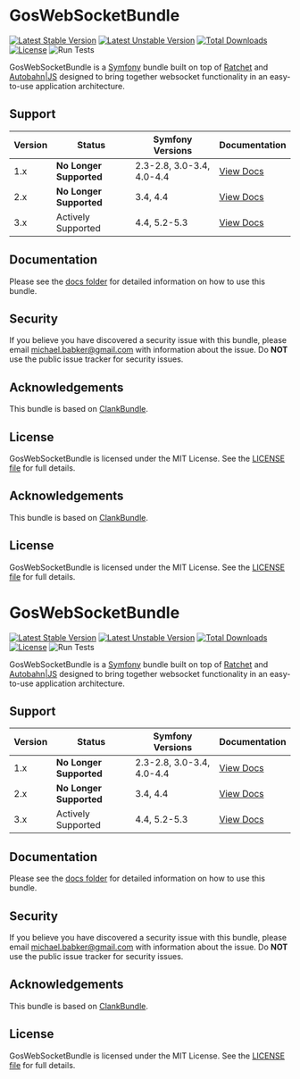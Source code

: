 # GosWebSocketBundle

[![Latest Stable Version](https://poser.pugx.org/gos/web-socket-bundle/v/stable.svg)](https://packagist.org/packages/gos/web-socket-bundle) [![Latest Unstable Version](https://poser.pugx.org/gos/web-socket-bundle/v/unstable.svg)](https://packagist.org/packages/gos/web-socket-bundle) [![Total Downloads](https://poser.pugx.org/gos/web-socket-bundle/downloads.svg)](https://packagist.org/packages/gos/web-socket-bundle) [![License](https://poser.pugx.org/gos/web-socket-bundle/license.svg)](https://packagist.org/packages/gos/web-socket-bundle) ![Run Tests](https://github.com/GeniusesOfSymfony/WebSocketBundle/workflows/Run%20Tests/badge.svg?branch=3.x)

GosWebSocketBundle is a [Symfony](https://symfony.com/) bundle built on top of [Ratchet](http://socketo.me) and [Autobahn|JS](http://autobahn.ws/js) designed to bring together websocket functionality in an easy-to-use application architecture.

## Support

| Version | Status                  | Symfony Versions          | Documentation                                                                             |
| ------- | ----------------------- | ------------------------- | ----------------------------------------------------------------------------------------- |
| 1.x     | **No Longer Supported** | 2.3-2.8, 3.0-3.4, 4.0-4.4 | [View Docs](https://github.com/GeniusesOfSymfony/WebSocketBundle/tree/1.x/Resources/docs) |
| 2.x     | **No Longer Supported** | 3.4, 4.4                  | [View Docs](https://github.com/GeniusesOfSymfony/WebSocketBundle/tree/2.x/Resources/docs) |
| 3.x     | Actively Supported      | 4.4, 5.2-5.3              | [View Docs](https://github.com/GeniusesOfSymfony/WebSocketBundle/tree/3.x/docs)           |

## Documentation

Please see the [docs folder](docs/index.md) for detailed information on how to use this bundle.

## Security

If you believe you have discovered a security issue with this bundle, please email michael.babker@gmail.com with information about the issue.  Do **NOT** use the public issue tracker for security issues.

## Acknowledgements

This bundle is based on [ClankBundle](https://github.com/JDare/ClankBundle).

## License

GosWebSocketBundle is licensed under the MIT License. See the [LICENSE file](/LICENSE) for full details.
## Acknowledgements

This bundle is based on [ClankBundle](https://github.com/JDare/ClankBundle).

## License

GosWebSocketBundle is licensed under the MIT License. See the [LICENSE file](/LICENSE) for full details.











# GosWebSocketBundle

[![Latest Stable Version](https://poser.pugx.org/gos/web-socket-bundle/v/stable.svg)](https://packagist.org/packages/gos/web-socket-bundle) [![Latest Unstable Version](https://poser.pugx.org/gos/web-socket-bundle/v/unstable.svg)](https://packagist.org/packages/gos/web-socket-bundle) [![Total Downloads](https://poser.pugx.org/gos/web-socket-bundle/downloads.svg)](https://packagist.org/packages/gos/web-socket-bundle) [![License](https://poser.pugx.org/gos/web-socket-bundle/license.svg)](https://packagist.org/packages/gos/web-socket-bundle) ![Run Tests](https://github.com/GeniusesOfSymfony/WebSocketBundle/workflows/Run%20Tests/badge.svg?branch=3.x)

GosWebSocketBundle is a [Symfony](https://symfony.com/) bundle built on top of [Ratchet](http://socketo.me) and [Autobahn|JS](http://autobahn.ws/js) designed to bring together websocket functionality in an easy-to-use application architecture.

## Support

| Version | Status                  | Symfony Versions          | Documentation                                                                             |
| ------- | ----------------------- | ------------------------- | ----------------------------------------------------------------------------------------- |
| 1.x     | **No Longer Supported** | 2.3-2.8, 3.0-3.4, 4.0-4.4 | [View Docs](https://github.com/GeniusesOfSymfony/WebSocketBundle/tree/1.x/Resources/docs) |
| 2.x     | **No Longer Supported** | 3.4, 4.4                  | [View Docs](https://github.com/GeniusesOfSymfony/WebSocketBundle/tree/2.x/Resources/docs) |
| 3.x     | Actively Supported      | 4.4, 5.2-5.3              | [View Docs](https://github.com/GeniusesOfSymfony/WebSocketBundle/tree/3.x/docs)           |

## Documentation

Please see the [docs folder](docs/index.md) for detailed information on how to use this bundle.

## Security

If you believe you have discovered a security issue with this bundle, please email michael.babker@gmail.com with information about the issue.  Do **NOT** use the public issue tracker for security issues.

## Acknowledgements

This bundle is based on [ClankBundle](https://github.com/JDare/ClankBundle).

## License

GosWebSocketBundle is licensed under the MIT License. See the [LICENSE file](/LICENSE) for full details.



